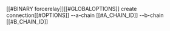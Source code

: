 [[#BINARY forcerelay]][[#GLOBALOPTIONS]] create connection[[#OPTIONS]] --a-chain [[#A_CHAIN_ID]] --b-chain [[#B_CHAIN_ID]]